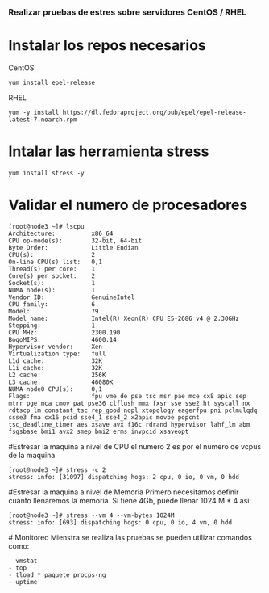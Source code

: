 ### Realizar pruebas de estres sobre servidores CentOS / RHEL

# Instalar los repos necesarios

CentOS
```
yum install epel-release
```
RHEL
```
yum -y install https://dl.fedoraproject.org/pub/epel/epel-release-latest-7.noarch.rpm
```

# Intalar las herramienta stress
```
yum install stress -y
```

# Validar el numero de procesadores 
```
[root@node3 ~]# lscpu
Architecture:          x86_64
CPU op-mode(s):        32-bit, 64-bit
Byte Order:            Little Endian
CPU(s):                2
On-line CPU(s) list:   0,1
Thread(s) per core:    1
Core(s) per socket:    2
Socket(s):             1
NUMA node(s):          1
Vendor ID:             GenuineIntel
CPU family:            6
Model:                 79
Model name:            Intel(R) Xeon(R) CPU E5-2686 v4 @ 2.30GHz
Stepping:              1
CPU MHz:               2300.190
BogoMIPS:              4600.14
Hypervisor vendor:     Xen
Virtualization type:   full
L1d cache:             32K
L1i cache:             32K
L2 cache:              256K
L3 cache:              46080K
NUMA node0 CPU(s):     0,1
Flags:                 fpu vme de pse tsc msr pae mce cx8 apic sep mtrr pge mca cmov pat pse36 clflush mmx fxsr sse sse2 ht syscall nx rdtscp lm constant_tsc rep_good nopl xtopology eagerfpu pni pclmulqdq ssse3 fma cx16 pcid sse4_1 sse4_2 x2apic movbe popcnt tsc_deadline_timer aes xsave avx f16c rdrand hypervisor lahf_lm abm fsgsbase bmi1 avx2 smep bmi2 erms invpcid xsaveopt
```
#Estresar la maquina a nivel de CPU
el numero 2 es por el numero de vcpus de la maquina
```
[root@node3 ~]# stress -c 2
stress: info: [31097] dispatching hogs: 2 cpu, 0 io, 0 vm, 0 hdd
```

#Estresar la maquina a nivel de Memoria
Primero necesitamos definir cuánto llenaremos la memoria. Si tiene 4Gb, puede llenar 1024 M * 4 asi:
```
[root@node3 ~]# stress --vm 4 --vm-bytes 1024M
stress: info: [693] dispatching hogs: 0 cpu, 0 io, 4 vm, 0 hdd
```


# Monitoreo
Mienstra se realiza las pruebas se pueden utilizar comandos como:
```
- vmstat
- top
- tload * paquete procps-ng
- uptime
```


